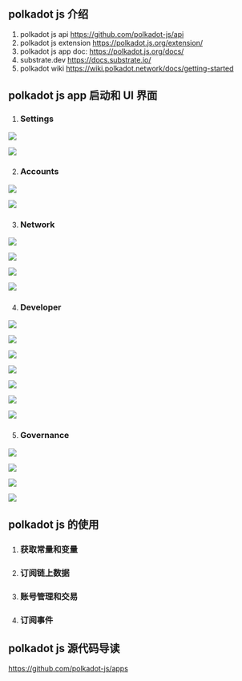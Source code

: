 ## polkadot js 介绍

1. polkadot js api https://github.com/polkadot-js/api
2. polkadot js extension https://polkadot.js.org/extension/
3. polkadot js app doc: https://polkadot.js.org/docs/
4. substrate.dev https://docs.substrate.io/
5. polkadot wiki https://wiki.polkadot.network/docs/getting-started

## polkadot js app 启动和 UI 界面

1. ### Settings

![](../imgs/1.png)

![](../imgs/2.png)

2. ### Accounts

 ![](../imgs/3.png)

![](../imgs/4.png)

3. ### Network

 ![](../imgs/5.png)

![](../imgs/6.png)

![](../imgs/7.png)

![](../imgs/8.png)

4. ### Developer

 ![](../imgs/9.png)

![](../imgs/10.png)

![](../imgs/11.png)

![](../imgs/12.png)

![](../imgs/13.png)

![](../imgs/14.png)

![](../imgs/15.png)

5. ### Governance

 ![](../imgs/16.png)

![](../imgs/17.png)

![](../imgs/18.png)

![](../imgs/19.png)

## polkadot js 的使用

1. ### 获取常量和变量

 

2. ### 订阅链上数据

 

3. ### 账号管理和交易

 

4. ### 订阅事件

 

## polkadot js 源代码导读

https://github.com/polkadot-js/apps

 

 

 

 

 

 